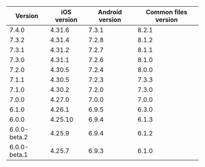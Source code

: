 | Version      | iOS version | Android version | Common files version |
|--------------|-------------|-----------------|----------------------|
| 7.4.0 | 4.31.6 | 7.3.1 | 8.2.1 |
| 7.3.2 | 4.31.4 | 7.2.8 | 8.1.2 |
| 7.3.1 | 4.31.2 | 7.2.7 | 8.1.1 |
| 7.3.0 | 4.31.1 | 7.2.6 | 8.1.0 |
| 7.2.0 | 4.30.5 | 7.2.4 | 8.0.0 |
| 7.1.1 | 4.30.5 | 7.2.3 | 7.3.3 |
| 7.1.0 | 4.30.2 | 7.2.0 | 7.3.0 |
| 7.0.0 | 4.27.0 | 7.0.0 | 7.0.0 |
| 6.1.0        | 4.26.1      | 6.9.5           | 6.3.0                |
| 6.0.0        | 4.25.10     | 6.9.4           | 6.1.3                |
| 6.0.0-beta.2 | 4.25.9      | 6.9.4           | 6.1.2                |
| 6.0.0-beta.1 | 4.25.7      | 6.9.3           | 6.1.0                |

